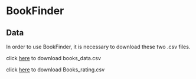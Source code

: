 # BookFinder

## Data
In order to use BookFinder, it is necessary to download these two .csv files.

click [here](https://drive.google.com/file/d/16ixnwqOmnjAILkZU9SgT72dDKZCpeAIA/view) to download books_data.csv

click [here](https://drive.google.com/file/d/1wJODK81gFieIN4VVLcsSOqqaCPtlFMbv/view) to download Books_rating.csv
